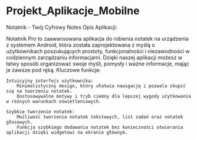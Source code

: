 # Projekt_Aplikacje_Mobilne
Notatnik  - Twój Cyfrowy Notes
Opis Aplikacji:

Notatnik Pro to zaawansowana aplikacja do robienia notatek na urządzenia z systemem Android, która została zaprojektowana z myślą o użytkownikach poszukujących prostoty, funkcjonalności i niezawodności w codziennym zarządzaniu informacjami. Dzięki naszej aplikacji możesz w łatwy sposób organizować swoje myśli, pomysły i ważne informacje, mając je zawsze pod ręką.
Kluczowe funkcje:

    Intuicyjny interfejs użytkownika:
        Minimalistyczny design, który ułatwia nawigację i pozwala skupić się na tworzeniu notatek.
        Dostosowywalne motywy i tryb ciemny dla lepszej wygody użytkowania w różnych warunkach oświetleniowych.

    Szybkie tworzenie notatek:
        Możliwość tworzenia notatek tekstowych, list zadań oraz notatek głosowych.
        Funkcja szybkiego dodawania notatek bez konieczności otwierania aplikacji dzięki widgetowi na ekranie głównym.
